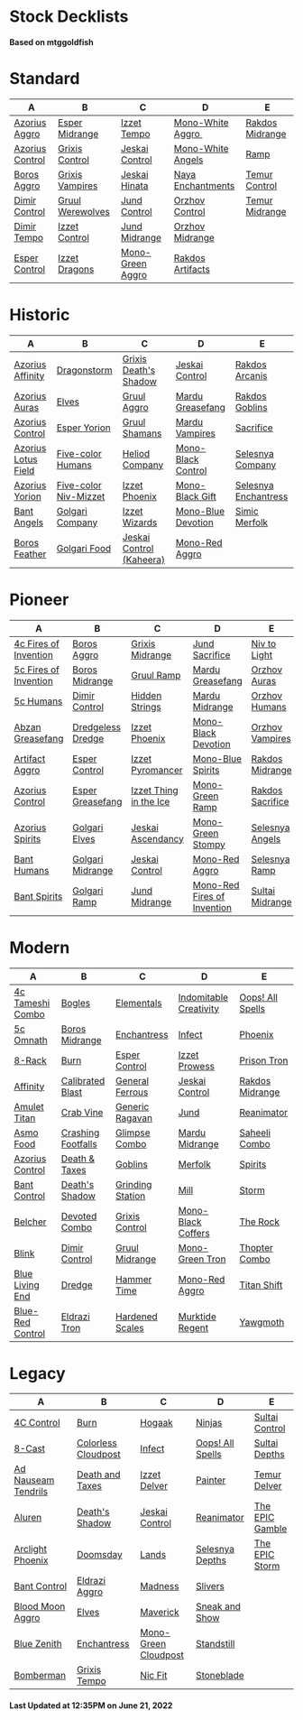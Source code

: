 # Stock Decklists
#### Based on mtggoldfish


# Standard

|                                A                                 |                                 B                                  |                                 C                                  |                                   D                                    |                                E                                 |
|------------------------------------------------------------------|--------------------------------------------------------------------|--------------------------------------------------------------------|------------------------------------------------------------------------|------------------------------------------------------------------|
|[Azorius Aggro](./mtggoldfish/Standard/decks/Azorius_Aggro.md)    |[Esper Midrange](./mtggoldfish/Standard/decks/Esper_Midrange.md)    |[Izzet Tempo](./mtggoldfish/Standard/decks/Izzet_Tempo.md)          |[Mono-White Aggro ️](./mtggoldfish/Standard/decks/Mono-White_Aggro_️.md)|[Rakdos Midrange](./mtggoldfish/Standard/decks/Rakdos_Midrange.md)|
|[Azorius Control](./mtggoldfish/Standard/decks/Azorius_Control.md)|[Grixis Control](./mtggoldfish/Standard/decks/Grixis_Control.md)    |[Jeskai Control](./mtggoldfish/Standard/decks/Jeskai_Control.md)    |[Mono-White Angels](./mtggoldfish/Standard/decks/Mono-White_Angels.md)  |[Ramp](./mtggoldfish/Standard/decks/Ramp.md)                      |
|[Boros Aggro](./mtggoldfish/Standard/decks/Boros_Aggro.md)        |[Grixis Vampires](./mtggoldfish/Standard/decks/Grixis_Vampires.md)  |[Jeskai Hinata](./mtggoldfish/Standard/decks/Jeskai_Hinata.md)      |[Naya Enchantments](./mtggoldfish/Standard/decks/Naya_Enchantments.md)  |[Temur Control](./mtggoldfish/Standard/decks/Temur_Control.md)    |
|[Dimir Control](./mtggoldfish/Standard/decks/Dimir_Control.md)    |[Gruul Werewolves](./mtggoldfish/Standard/decks/Gruul_Werewolves.md)|[Jund Control](./mtggoldfish/Standard/decks/Jund_Control.md)        |[Orzhov Control](./mtggoldfish/Standard/decks/Orzhov_Control.md)        |[Temur Midrange](./mtggoldfish/Standard/decks/Temur_Midrange.md)  |
|[Dimir Tempo](./mtggoldfish/Standard/decks/Dimir_Tempo.md)        |[Izzet Control](./mtggoldfish/Standard/decks/Izzet_Control.md)      |[Jund Midrange](./mtggoldfish/Standard/decks/Jund_Midrange.md)      |[Orzhov Midrange](./mtggoldfish/Standard/decks/Orzhov_Midrange.md)      |                                                                  |
|[Esper Control](./mtggoldfish/Standard/decks/Esper_Control.md)    |[Izzet Dragons](./mtggoldfish/Standard/decks/Izzet_Dragons.md)      |[Mono-Green Aggro](./mtggoldfish/Standard/decks/Mono-Green_Aggro.md)|[Rakdos Artifacts](./mtggoldfish/Standard/decks/Rakdos_Artifacts.md)    |                                                                  |


# Historic

|                                    A                                     |                                      B                                       |                                         C                                          |                                   D                                    |                                     E                                      |
|--------------------------------------------------------------------------|------------------------------------------------------------------------------|------------------------------------------------------------------------------------|------------------------------------------------------------------------|----------------------------------------------------------------------------|
|[Azorius Affinity](./mtggoldfish/Historic/decks/Azorius_Affinity.md)      |[Dragonstorm](./mtggoldfish/Historic/decks/Dragonstorm.md)                    |[Grixis Death's Shadow](./mtggoldfish/Historic/decks/Grixis_Death's_Shadow.md)      |[Jeskai Control](./mtggoldfish/Historic/decks/Jeskai_Control.md)        |[Rakdos Arcanis](./mtggoldfish/Historic/decks/Rakdos_Arcanis.md)            |
|[Azorius Auras](./mtggoldfish/Historic/decks/Azorius_Auras.md)            |[Elves](./mtggoldfish/Historic/decks/Elves.md)                                |[Gruul Aggro](./mtggoldfish/Historic/decks/Gruul_Aggro.md)                          |[Mardu Greasefang](./mtggoldfish/Historic/decks/Mardu_Greasefang.md)    |[Rakdos Goblins](./mtggoldfish/Historic/decks/Rakdos_Goblins.md)            |
|[Azorius Control](./mtggoldfish/Historic/decks/Azorius_Control.md)        |[Esper Yorion](./mtggoldfish/Historic/decks/Esper_Yorion.md)                  |[Gruul Shamans](./mtggoldfish/Historic/decks/Gruul_Shamans.md)                      |[Mardu Vampires](./mtggoldfish/Historic/decks/Mardu_Vampires.md)        |[Sacrifice](./mtggoldfish/Historic/decks/Sacrifice.md)                      |
|[Azorius Lotus Field](./mtggoldfish/Historic/decks/Azorius_Lotus_Field.md)|[Five-color Humans](./mtggoldfish/Historic/decks/Five-color_Humans.md)        |[Heliod Company](./mtggoldfish/Historic/decks/Heliod_Company.md)                    |[Mono-Black Control](./mtggoldfish/Historic/decks/Mono-Black_Control.md)|[Selesnya Company](./mtggoldfish/Historic/decks/Selesnya_Company.md)        |
|[Azorius Yorion](./mtggoldfish/Historic/decks/Azorius_Yorion.md)          |[Five-color Niv-Mizzet](./mtggoldfish/Historic/decks/Five-color_Niv-Mizzet.md)|[Izzet Phoenix](./mtggoldfish/Historic/decks/Izzet_Phoenix.md)                      |[Mono-Black Gift](./mtggoldfish/Historic/decks/Mono-Black_Gift.md)      |[Selesnya Enchantress](./mtggoldfish/Historic/decks/Selesnya_Enchantress.md)|
|[Bant Angels](./mtggoldfish/Historic/decks/Bant_Angels.md)                |[Golgari Company](./mtggoldfish/Historic/decks/Golgari_Company.md)            |[Izzet Wizards](./mtggoldfish/Historic/decks/Izzet_Wizards.md)                      |[Mono-Blue Devotion](./mtggoldfish/Historic/decks/Mono-Blue_Devotion.md)|[Simic Merfolk](./mtggoldfish/Historic/decks/Simic_Merfolk.md)              |
|[Boros Feather](./mtggoldfish/Historic/decks/Boros_Feather.md)            |[Golgari Food](./mtggoldfish/Historic/decks/Golgari_Food.md)                  |[Jeskai Control (Kaheera)](./mtggoldfish/Historic/decks/Jeskai_Control_(Kaheera).md)|[Mono-Red Aggro](./mtggoldfish/Historic/decks/Mono-Red_Aggro.md)        |                                                                            |


# Pioneer

|                                      A                                      |                                  B                                  |                                       C                                       |                                            D                                            |                                 E                                 |
|-----------------------------------------------------------------------------|---------------------------------------------------------------------|-------------------------------------------------------------------------------|-----------------------------------------------------------------------------------------|-------------------------------------------------------------------|
|[4c Fires of Invention](./mtggoldfish/Pioneer/decks/4c_Fires_of_Invention.md)|[Boros Aggro](./mtggoldfish/Pioneer/decks/Boros_Aggro.md)            |[Grixis Midrange](./mtggoldfish/Pioneer/decks/Grixis_Midrange.md)              |[Jund Sacrifice](./mtggoldfish/Pioneer/decks/Jund_Sacrifice.md)                          |[Niv to Light](./mtggoldfish/Pioneer/decks/Niv_to_Light.md)        |
|[5c Fires of Invention](./mtggoldfish/Pioneer/decks/5c_Fires_of_Invention.md)|[Boros Midrange](./mtggoldfish/Pioneer/decks/Boros_Midrange.md)      |[Gruul Ramp](./mtggoldfish/Pioneer/decks/Gruul_Ramp.md)                        |[Mardu Greasefang](./mtggoldfish/Pioneer/decks/Mardu_Greasefang.md)                      |[Orzhov Auras](./mtggoldfish/Pioneer/decks/Orzhov_Auras.md)        |
|[5c Humans](./mtggoldfish/Pioneer/decks/5c_Humans.md)                        |[Dimir Control](./mtggoldfish/Pioneer/decks/Dimir_Control.md)        |[Hidden Strings](./mtggoldfish/Pioneer/decks/Hidden_Strings.md)                |[Mardu Midrange](./mtggoldfish/Pioneer/decks/Mardu_Midrange.md)                          |[Orzhov Humans](./mtggoldfish/Pioneer/decks/Orzhov_Humans.md)      |
|[Abzan Greasefang](./mtggoldfish/Pioneer/decks/Abzan_Greasefang.md)          |[Dredgeless Dredge](./mtggoldfish/Pioneer/decks/Dredgeless_Dredge.md)|[Izzet Phoenix](./mtggoldfish/Pioneer/decks/Izzet_Phoenix.md)                  |[Mono-Black Devotion](./mtggoldfish/Pioneer/decks/Mono-Black_Devotion.md)                |[Orzhov Vampires](./mtggoldfish/Pioneer/decks/Orzhov_Vampires.md)  |
|[Artifact Aggro](./mtggoldfish/Pioneer/decks/Artifact_Aggro.md)              |[Esper Control](./mtggoldfish/Pioneer/decks/Esper_Control.md)        |[Izzet Pyromancer](./mtggoldfish/Pioneer/decks/Izzet_Pyromancer.md)            |[Mono-Blue Spirits](./mtggoldfish/Pioneer/decks/Mono-Blue_Spirits.md)                    |[Rakdos Midrange](./mtggoldfish/Pioneer/decks/Rakdos_Midrange.md)  |
|[Azorius Control](./mtggoldfish/Pioneer/decks/Azorius_Control.md)            |[Esper Greasefang](./mtggoldfish/Pioneer/decks/Esper_Greasefang.md)  |[Izzet Thing in the Ice](./mtggoldfish/Pioneer/decks/Izzet_Thing_in_the_Ice.md)|[Mono-Green Ramp](./mtggoldfish/Pioneer/decks/Mono-Green_Ramp.md)                        |[Rakdos Sacrifice](./mtggoldfish/Pioneer/decks/Rakdos_Sacrifice.md)|
|[Azorius Spirits](./mtggoldfish/Pioneer/decks/Azorius_Spirits.md)            |[Golgari Elves](./mtggoldfish/Pioneer/decks/Golgari_Elves.md)        |[Jeskai Ascendancy](./mtggoldfish/Pioneer/decks/Jeskai_Ascendancy.md)          |[Mono-Green Stompy](./mtggoldfish/Pioneer/decks/Mono-Green_Stompy.md)                    |[Selesnya Angels](./mtggoldfish/Pioneer/decks/Selesnya_Angels.md)  |
|[Bant Humans](./mtggoldfish/Pioneer/decks/Bant_Humans.md)                    |[Golgari Midrange](./mtggoldfish/Pioneer/decks/Golgari_Midrange.md)  |[Jeskai Control](./mtggoldfish/Pioneer/decks/Jeskai_Control.md)                |[Mono-Red Aggro](./mtggoldfish/Pioneer/decks/Mono-Red_Aggro.md)                          |[Selesnya Ramp](./mtggoldfish/Pioneer/decks/Selesnya_Ramp.md)      |
|[Bant Spirits](./mtggoldfish/Pioneer/decks/Bant_Spirits.md)                  |[Golgari Ramp](./mtggoldfish/Pioneer/decks/Golgari_Ramp.md)          |[Jund Midrange](./mtggoldfish/Pioneer/decks/Jund_Midrange.md)                  |[Mono-Red Fires of Invention](./mtggoldfish/Pioneer/decks/Mono-Red_Fires_of_Invention.md)|[Sultai Midrange](./mtggoldfish/Pioneer/decks/Sultai_Midrange.md)  |


# Modern

|                                A                                 |                                  B                                   |                                C                                 |                                      D                                       |                                E                                 |
|------------------------------------------------------------------|----------------------------------------------------------------------|------------------------------------------------------------------|------------------------------------------------------------------------------|------------------------------------------------------------------|
|[4c Tameshi Combo](./mtggoldfish/Modern/decks/4c_Tameshi_Combo.md)|[Bogles](./mtggoldfish/Modern/decks/Bogles.md)                        |[Elementals](./mtggoldfish/Modern/decks/Elementals.md)            |[Indomitable Creativity](./mtggoldfish/Modern/decks/Indomitable_Creativity.md)|[Oops! All Spells](./mtggoldfish/Modern/decks/Oops!_All_Spells.md)|
|[5c Omnath](./mtggoldfish/Modern/decks/5c_Omnath.md)              |[Boros Midrange](./mtggoldfish/Modern/decks/Boros_Midrange.md)        |[Enchantress](./mtggoldfish/Modern/decks/Enchantress.md)          |[Infect](./mtggoldfish/Modern/decks/Infect.md)                                |[Phoenix](./mtggoldfish/Modern/decks/Phoenix.md)                  |
|[8-Rack](./mtggoldfish/Modern/decks/8-Rack.md)                    |[Burn](./mtggoldfish/Modern/decks/Burn.md)                            |[Esper Control](./mtggoldfish/Modern/decks/Esper_Control.md)      |[Izzet Prowess](./mtggoldfish/Modern/decks/Izzet_Prowess.md)                  |[Prison Tron](./mtggoldfish/Modern/decks/Prison_Tron.md)          |
|[Affinity](./mtggoldfish/Modern/decks/Affinity.md)                |[Calibrated Blast](./mtggoldfish/Modern/decks/Calibrated_Blast.md)    |[General Ferrous](./mtggoldfish/Modern/decks/General_Ferrous.md)  |[Jeskai Control](./mtggoldfish/Modern/decks/Jeskai_Control.md)                |[Rakdos Midrange](./mtggoldfish/Modern/decks/Rakdos_Midrange.md)  |
|[Amulet Titan](./mtggoldfish/Modern/decks/Amulet_Titan.md)        |[Crab Vine](./mtggoldfish/Modern/decks/Crab_Vine.md)                  |[Generic Ragavan](./mtggoldfish/Modern/decks/Generic_Ragavan.md)  |[Jund](./mtggoldfish/Modern/decks/Jund.md)                                    |[Reanimator](./mtggoldfish/Modern/decks/Reanimator.md)            |
|[Asmo Food](./mtggoldfish/Modern/decks/Asmo_Food.md)              |[Crashing Footfalls](./mtggoldfish/Modern/decks/Crashing_Footfalls.md)|[Glimpse Combo](./mtggoldfish/Modern/decks/Glimpse_Combo.md)      |[Mardu Midrange](./mtggoldfish/Modern/decks/Mardu_Midrange.md)                |[Saheeli Combo](./mtggoldfish/Modern/decks/Saheeli_Combo.md)      |
|[Azorius Control](./mtggoldfish/Modern/decks/Azorius_Control.md)  |[Death & Taxes](./mtggoldfish/Modern/decks/Death_&_Taxes.md)          |[Goblins](./mtggoldfish/Modern/decks/Goblins.md)                  |[Merfolk](./mtggoldfish/Modern/decks/Merfolk.md)                              |[Spirits](./mtggoldfish/Modern/decks/Spirits.md)                  |
|[Bant Control](./mtggoldfish/Modern/decks/Bant_Control.md)        |[Death's Shadow](./mtggoldfish/Modern/decks/Death's_Shadow.md)        |[Grinding Station](./mtggoldfish/Modern/decks/Grinding_Station.md)|[Mill](./mtggoldfish/Modern/decks/Mill.md)                                    |[Storm](./mtggoldfish/Modern/decks/Storm.md)                      |
|[Belcher](./mtggoldfish/Modern/decks/Belcher.md)                  |[Devoted Combo](./mtggoldfish/Modern/decks/Devoted_Combo.md)          |[Grixis Control](./mtggoldfish/Modern/decks/Grixis_Control.md)    |[Mono-Black Coffers](./mtggoldfish/Modern/decks/Mono-Black_Coffers.md)        |[The Rock](./mtggoldfish/Modern/decks/The_Rock.md)                |
|[Blink](./mtggoldfish/Modern/decks/Blink.md)                      |[Dimir Control](./mtggoldfish/Modern/decks/Dimir_Control.md)          |[Gruul Midrange](./mtggoldfish/Modern/decks/Gruul_Midrange.md)    |[Mono-Green Tron](./mtggoldfish/Modern/decks/Mono-Green_Tron.md)              |[Thopter Combo](./mtggoldfish/Modern/decks/Thopter_Combo.md)      |
|[Blue Living End](./mtggoldfish/Modern/decks/Blue_Living_End.md)  |[Dredge](./mtggoldfish/Modern/decks/Dredge.md)                        |[Hammer Time](./mtggoldfish/Modern/decks/Hammer_Time.md)          |[Mono-Red Aggro](./mtggoldfish/Modern/decks/Mono-Red_Aggro.md)                |[Titan Shift](./mtggoldfish/Modern/decks/Titan_Shift.md)          |
|[Blue-Red Control](./mtggoldfish/Modern/decks/Blue-Red_Control.md)|[Eldrazi Tron](./mtggoldfish/Modern/decks/Eldrazi_Tron.md)            |[Hardened Scales](./mtggoldfish/Modern/decks/Hardened_Scales.md)  |[Murktide Regent](./mtggoldfish/Modern/decks/Murktide_Regent.md)              |[Yawgmoth](./mtggoldfish/Modern/decks/Yawgmoth.md)                |


# Legacy

|                                   A                                    |                                   B                                    |                                    C                                     |                                D                                 |                               E                                |
|------------------------------------------------------------------------|------------------------------------------------------------------------|--------------------------------------------------------------------------|------------------------------------------------------------------|----------------------------------------------------------------|
|[4C Control](./mtggoldfish/Legacy/decks/4C_Control.md)                  |[Burn](./mtggoldfish/Legacy/decks/Burn.md)                              |[Hogaak](./mtggoldfish/Legacy/decks/Hogaak.md)                            |[Ninjas](./mtggoldfish/Legacy/decks/Ninjas.md)                    |[Sultai Control](./mtggoldfish/Legacy/decks/Sultai_Control.md)  |
|[8-Cast](./mtggoldfish/Legacy/decks/8-Cast.md)                          |[Colorless Cloudpost](./mtggoldfish/Legacy/decks/Colorless_Cloudpost.md)|[Infect](./mtggoldfish/Legacy/decks/Infect.md)                            |[Oops! All Spells](./mtggoldfish/Legacy/decks/Oops!_All_Spells.md)|[Sultai Depths](./mtggoldfish/Legacy/decks/Sultai_Depths.md)    |
|[Ad Nauseam Tendrils](./mtggoldfish/Legacy/decks/Ad_Nauseam_Tendrils.md)|[Death and Taxes](./mtggoldfish/Legacy/decks/Death_and_Taxes.md)        |[Izzet Delver](./mtggoldfish/Legacy/decks/Izzet_Delver.md)                |[Painter](./mtggoldfish/Legacy/decks/Painter.md)                  |[Temur Delver](./mtggoldfish/Legacy/decks/Temur_Delver.md)      |
|[Aluren](./mtggoldfish/Legacy/decks/Aluren.md)                          |[Death's Shadow](./mtggoldfish/Legacy/decks/Death's_Shadow.md)          |[Jeskai Control](./mtggoldfish/Legacy/decks/Jeskai_Control.md)            |[Reanimator](./mtggoldfish/Legacy/decks/Reanimator.md)            |[The EPIC Gamble](./mtggoldfish/Legacy/decks/The_EPIC_Gamble.md)|
|[Arclight Phoenix](./mtggoldfish/Legacy/decks/Arclight_Phoenix.md)      |[Doomsday](./mtggoldfish/Legacy/decks/Doomsday.md)                      |[Lands](./mtggoldfish/Legacy/decks/Lands.md)                              |[Selesnya Depths](./mtggoldfish/Legacy/decks/Selesnya_Depths.md)  |[The EPIC Storm](./mtggoldfish/Legacy/decks/The_EPIC_Storm.md)  |
|[Bant Control](./mtggoldfish/Legacy/decks/Bant_Control.md)              |[Eldrazi Aggro](./mtggoldfish/Legacy/decks/Eldrazi_Aggro.md)            |[Madness](./mtggoldfish/Legacy/decks/Madness.md)                          |[Slivers](./mtggoldfish/Legacy/decks/Slivers.md)                  |                                                                |
|[Blood Moon Aggro](./mtggoldfish/Legacy/decks/Blood_Moon_Aggro.md)      |[Elves](./mtggoldfish/Legacy/decks/Elves.md)                            |[Maverick](./mtggoldfish/Legacy/decks/Maverick.md)                        |[Sneak and Show](./mtggoldfish/Legacy/decks/Sneak_and_Show.md)    |                                                                |
|[Blue Zenith](./mtggoldfish/Legacy/decks/Blue_Zenith.md)                |[Enchantress](./mtggoldfish/Legacy/decks/Enchantress.md)                |[Mono-Green Cloudpost](./mtggoldfish/Legacy/decks/Mono-Green_Cloudpost.md)|[Standstill](./mtggoldfish/Legacy/decks/Standstill.md)            |                                                                |
|[Bomberman](./mtggoldfish/Legacy/decks/Bomberman.md)                    |[Grixis Tempo](./mtggoldfish/Legacy/decks/Grixis_Tempo.md)              |[Nic Fit](./mtggoldfish/Legacy/decks/Nic_Fit.md)                          |[Stoneblade](./mtggoldfish/Legacy/decks/Stoneblade.md)            |                                                                |



#### Last Updated at 12:35PM on June 21, 2022